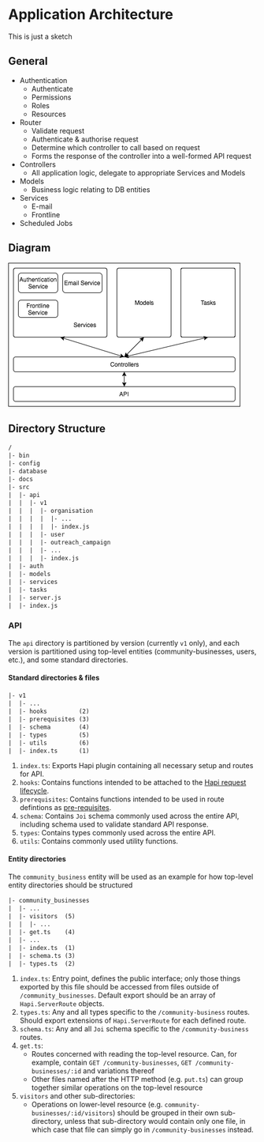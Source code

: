 # Application Architecture
This is just a sketch

## General
* Authentication
  * Authenticate
  * Permissions
  * Roles
  * Resources
* Router
  * Validate request
  * Authenticate & authorise request
  * Determine which controller to call based on request
  * Forms the response of the controller into a well-formed API request
* Controllers
  * All application logic, delegate to appropriate Services and Models
* Models
  * Business logic relating to DB entities
* Services
  * E-mail
  * Frontline
* Scheduled Jobs

## Diagram
![[application architecture]](./assets/architecture.png)

## Directory Structure
```
/
|- bin
|- config
|- database
|- docs
|- src
|  |- api
|  |  |- v1
|  |  |  |- organisation
|  |  |  |  |- ...
|  |  |  |  |- index.js
|  |  |  |- user
|  |  |  |- outreach_campaign
|  |  |  |- ...
|  |  |  |- index.js
|  |- auth
|  |- models
|  |- services
|  |- tasks
|  |- server.js
|  |- index.js
```

### API
The `api` directory is partitioned by version (currently `v1` only), and each version is partitioned using top-level entities (community-businesses, users, etc.), and some standard directories.

#### Standard directories & files
```
|- v1
|  |- ...
|  |- hooks         (2)
|  |- prerequisites (3)
|  |- schema        (4)
|  |- types         (5)
|  |- utils         (6)
|  |- index.ts      (1)
```
1. `index.ts`: Exports Hapi plugin containing all necessary setup and routes for API.
2. `hooks`: Contains functions intended to be attached to the [Hapi request lifecycle]().
3. `prerequisites`: Contains functions intended to be used in route defintions as [pre-requisites]().
4. `schema`: Contains `Joi` schema commonly used across the entire API, including schema used to validate standard API response.
5. `types`: Contains types commonly used across the entire API.
6. `utils`: Contains commonly used utility functions.

#### Entity directories
The `community_business` entity will be used as an example for how top-level entity directories should be structured
```
|- community_businesses
|  |- ...
|  |- visitors  (5)
|  |  |- ...
|  |- get.ts    (4)
|  |- ...
|  |- index.ts  (1)
|  |- schema.ts (3)
|  |- types.ts  (2)
```

1. `index.ts`: Entry point, defines the public interface; only those things exported by this file should be accessed from files outside of `/community_businesses`. Default export should be an array of `Hapi.ServerRoute` objects.
2. `types.ts`: Any and all types specific to the `/community-business` routes. Should export extensions of `Hapi.ServerRoute` for each defined route.
3. `schema.ts`: Any and all `Joi` schema specific to the `/community-business` routes.
4. `get.ts`:
   * Routes concerned with reading the top-level resource. Can, for example, contain `GET /community-businesses`, `GET /community-businesses/:id` and variations thereof
   * Other files named after the HTTP method (e.g. `put.ts`) can group together similar operations on the top-level resource
5. `visitors` and other sub-directories:
   * Operations on lower-level resource (e.g. `community-businesses/:id/visitors`) should be grouped in their own sub-directory, unless that sub-directory would contain only one file, in which case that file can simply go in `/community-businesses` instead.
